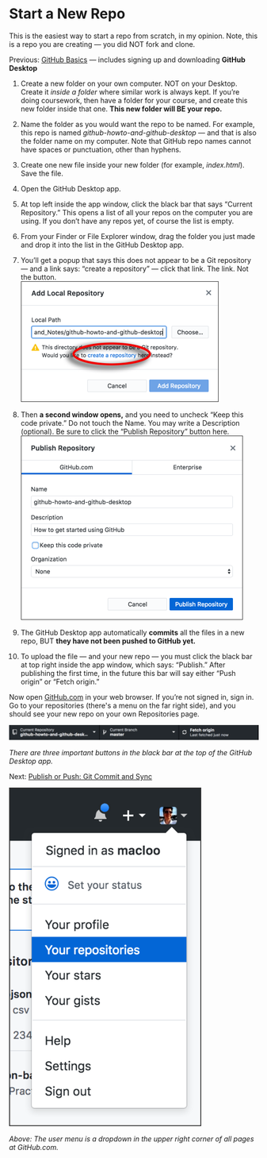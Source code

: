 # Start a New Repo

This is the easiest way to start a repo from scratch, in my opinion. Note, this is a repo you are creating &mdash; you did NOT fork and clone.

Previous: [GitHub Basics](../github_basics) &mdash; includes signing up and downloading **GitHub Desktop**

1. Create a new folder on your own computer. NOT on your Desktop. Create it *inside a folder* where similar work is always kept. If you’re doing coursework, then have a folder for your course, and create this new folder inside that one. **This new folder will BE your repo.**

2. Name the folder as you would want the repo to be named. For example, this repo is named *github-howto-and-github-desktop* &mdash; and that is also the folder name on my computer. Note that GitHub repo names cannot have spaces or punctuation, other than hyphens.

3. Create one new file inside your new folder (for example, *index.html*). Save the file.

4. Open the GitHub Desktop app.

5. At top left inside the app window, click the black bar that says “Current Repository.” This opens a list of all your repos on the computer you are using. If you don’t have any repos yet, of course the list is empty.

6. From your Finder or File Explorer window, drag the folder you just made and drop it into the list in the GitHub Desktop app.

7. You’ll get a popup that says this does not appear to be a Git repository &mdash; and a link says: “create a repository” &mdash; click that link. The link. Not the button. <br><img src="../images/add_local_repo.png" alt="Screen capture of Add Local Repository dialog" width=399>

8. Then **a second window opens,** and you need to uncheck “Keep this code private.” Do not touch the Name. You may write a Description (optional). Be sure to click the “Publish Repository” button here. <br><img src="../images/publish_repo.png" alt="Screen capture of Publish Repository dialog" width=448>

9. The GitHub Desktop app automatically **commits** all the files in a new repo, BUT **they have not been pushed to GitHub yet.**

10. To upload the file &mdash; and your new repo &mdash; you must click the black bar at top right inside the app window, which says: “Publish.” After publishing the first time, in the future this bar will say either “Push origin” or “Fetch origin.”

Now open [GitHub.com](https://github.com/) in your web browser. If you’re not signed in, sign in. Go to your repositories (there's a menu on the far right side), and you should see your new repo on your own Repositories page.

<img src="../images/app_top_bar.png" alt="Screenshot of black bar at top of GitHub Desktop app" width=723>

*There are three important buttons in the black bar at the top of the GitHub Desktop app.*

Next: [Publish or Push: Git Commit and Sync](../git_commit_and_sync)

<img src="../images/list_of_repos.png" alt="Screenshot of user menu in GitHub" width=388>

*Above: The user menu is a dropdown in the upper right corner of all pages at GitHub.com.*
